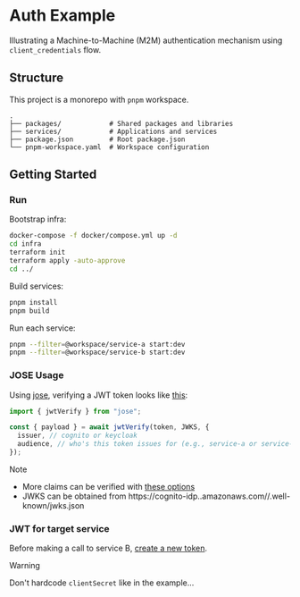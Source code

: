 # Auth Example

Illustrating a Machine-to-Machine (M2M) authentication mechanism using `client_credentials` flow.

## Structure

This project is a monorepo with `pnpm` workspace.

```
.
├── packages/            # Shared packages and libraries
├── services/            # Applications and services
├── package.json         # Root package.json
└── pnpm-workspace.yaml  # Workspace configuration
```

## Getting Started

### Run

Bootstrap infra:

```bash
docker-compose -f docker/compose.yml up -d
cd infra
terraform init
terraform apply -auto-approve
cd ../
```

Build services:

```bash
pnpm install
pnpm build
```

Run each service:

```bash
pnpm --filter=@workspace/service-a start:dev
pnpm --filter=@workspace/service-b start:dev
```

### JOSE Usage

Using [jose](https://www.npmjs.com/package/jose), verifying a JWT token looks like [this](https://github.com/eric-lim-idexx/auth-example/blob/04e12e65e198be8efbb434b3035c73a99451b46e/packages/common/src/auth/jwt.ts#L104-L107):

```ts
import { jwtVerify } from "jose";

const { payload } = await jwtVerify(token, JWKS, {
  issuer, // cognito or keycloak
  audience, // who's this token issues for (e.g., service-a or service-b)
});
```

> [!NOTE]
>
> - More claims can be verified with [these options](https://github.com/panva/jose/blob/b4f8fb372689b5b38074aa45c9921a6a997a9142/docs/types/interfaces/JWTClaimVerificationOptions.md)
> - JWKS can be obtained from https://cognito-idp.<Region>.amazonaws.com/<userPoolId>/.well-known/jwks.json

### JWT for target service

Before making a call to service B, [create a new token](https://github.com/eric-lim-idexx/auth-example/blob/e738672f56097f21c2632f1d42dc618d58836522/services/a/src/controllers/status.controller.ts#L49-L54).

> [!WARNING]
>
> Don't hardcode `clientSecret` like in the example...
